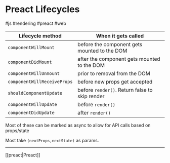 # Preact Lifecycles
#js #rendering #preact #web 

| Lifecycle method            | When it gets called                            |
| --------------------------- | ---------------------------------------------- |
| `componentWillMount`        | before the component gets mounted to the DOM   |
| `componentDidMount`         | after the component gets mounted to the DOM    |
| `componentWillUnmount`      | prior to removal from the DOM                  |
| `componentWillReceiveProps` | before new props get accepted                  |
| `shouldComponentUpdate`     | before `render()`. Return false to skip render |
| `componentWillUpdate`       | before `render()`                              |
| `componentDidUpdate`        | after `render()`                               |

Most of these can be marked as async to allow for API calls based on props/state

Most take `(nextProps,nextState)` as params.

---

[[preact|Preact]]
